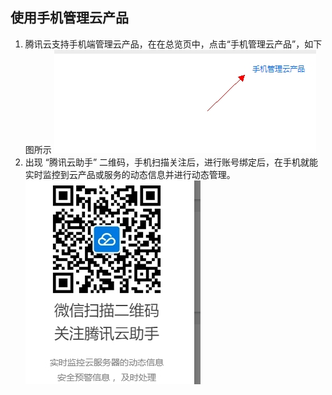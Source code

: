 ## 使用手机管理云产品
1. 腾讯云支持手机端管理云产品，在在总览页中，点击“手机管理云产品”，如下图所示
![手机管理云产品](手机管理云产品.jpg)
2. 出现 “腾讯云助手” 二维码，手机扫描关注后，进行账号绑定后，在手机就能实时监控到云产品或服务的动态信息并进行动态管理。
![微信](微信.jpg)
